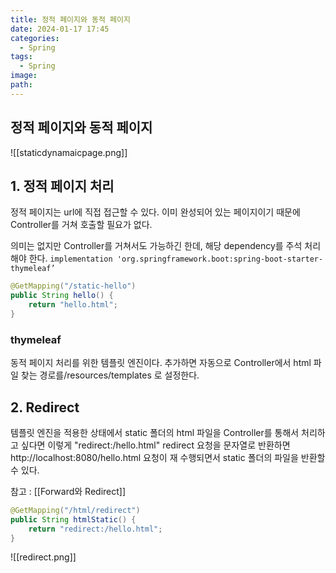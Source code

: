 ```yaml
---
title: 정적 페이지와 동적 페이지
date: 2024-01-17 17:45
categories:
  - Spring
tags:
  - Spring
image: 
path:
---
```


## 정적 페이지와 동적 페이지
![[staticdynamaicpage.png]]

## 1. 정적 페이지 처리
정적 페이지는 url에 직접 접근할 수 있다. 이미 완성되어 있는 페이지이기 때문에 Controller를 거쳐 호출할 필요가 없다.

의미는 없지만 Controller를 거쳐서도 가능하긴 한데, 해당 dependency를 주석 처리해야 한다.
`implementation 'org.springframework.boot:spring-boot-starter-thymeleaf’`

```java
@GetMapping("/static-hello")
public String hello() {
    return "hello.html";
}
```
### thymeleaf
동적 페이지 처리를 위한 템플릿 엔진이다. 추가하면 자동으로 Controller에서 html 파일 찾는 경로를/resources/templates 로 설정한다.

## 2. Redirect
템플릿 엔진을 적용한 상태에서 static 폴더의 html 파일을 Controller를 통해서 처리하고 싶다면 이렇게 "redirect:/hello.html" redirect 요청을 문자열로 반환하면 http://localhost:8080/hello.html 요청이 재 수행되면서 static 폴더의 파일을 반환할 수 있다.

참고 : [[Forward와 Redirect]]

```java
@GetMapping("/html/redirect")
public String htmlStatic() {
    return "redirect:/hello.html";
}
```

![[redirect.png]]